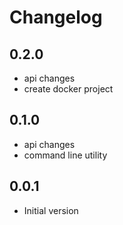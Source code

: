 # Changelog

## 0.2.0

- api changes
- create docker project

## 0.1.0

- api changes
- command line utility

## 0.0.1

- Initial version
